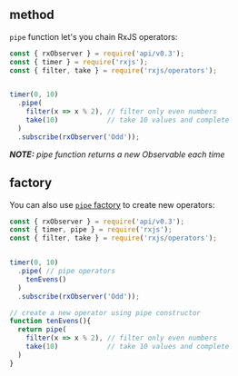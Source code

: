 <!--
name:		
title:		pipe
pageTitle:	pipe — RxJS Observable method and function usage example + marble diagram
desc:		Chain Rx operators or create new ones using pipe function and pipe factory
docsUrl:	https://rxjs.dev/api/index/class/Observable#pipe
-->

## method

`pipe` function let's you chain RxJS operators:  

```js
const { rxObserver } = require('api/v0.3');
const { timer } = require('rxjs');
const { filter, take } = require('rxjs/operators');


timer(0, 10)
  .pipe(
    filter(x => x % 2), // filter only even numbers
    take(10)            // take 10 values and complete
  )
  .subscribe(rxObserver('Odd'));

```

_**NOTE:** pipe function returns a new Observable each time_

## factory

You can also use [`pipe` factory](https://rxjs.dev/api/index/function/pipe) to create new operators:

```js
const { rxObserver } = require('api/v0.3');
const { timer, pipe } = require('rxjs');
const { filter, take } = require('rxjs/operators');


timer(0, 10)
  .pipe( // pipe operators
    tenEvens()
  )
  .subscribe(rxObserver('Odd'));

// create a new operator using pipe constructor
function tenEvens(){
  return pipe(
    filter(x => x % 2), // filter only even numbers
    take(10)            // take 10 values and complete
  )
} 
```